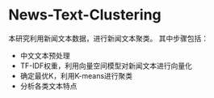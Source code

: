 # News-Text-Clustering
本研究利用新闻文本数据，进行新闻文本聚类。
其中步骤包括：
- 中文文本预处理
- TF-IDF权重，利用向量空间模型对新闻文本进行向量化
- 确定最优K，利用K-means进行聚类
- 分析各类文本特点
